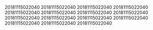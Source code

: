 20181115022040
20181115022040
20181115022040
20181115022040
20181115022040
20181115022040
20181115022040
20181115022040
20181115022040
20181115022040
20181115022040
20181115022040
20181115022040
20181115022040
20181115022040
